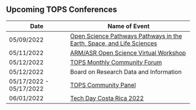## Upcoming TOPS Conferences
| Date                    | Name of Event                                                                                                            |
|-------------------------|--------------------------------------------------------------------------------------------------------------------------|
| 05/09/2022              | [Open Science Pathways Pathways in the Earth, Space, and Life Sciences](https://www.scilifelab.se/event/agu-scilifelab/) |
| 05/11/2022              | [ARM/ASR Open Science Virtual Workshop](https://www.arm.gov/news/events/post/76365/)                                     |
| 05/12/2022              | [TOPS Monthly Community Forum](https://go.nasa.gov/36aVsmH/)                                                             |
| 05/12/2022              | Board on Research Data and Information                                                                                   |
| 05/17/2022 - 05/17/2022 | [TOPS Community Panel](https://go.nasa.gov/3kCFc1i/)                                                                     |
| 06/01/2022              | [Tech Day Costa Rica 2022](https://www.allevents.in/heredia/it-now-live-tech-day-costa-rica/10000325246951387/)          |
